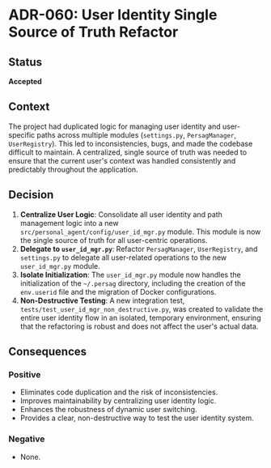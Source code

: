 # ADR-060: User Identity Single Source of Truth Refactor

## Status

**Accepted**

## Context

The project had duplicated logic for managing user identity and user-specific paths across multiple modules (`settings.py`, `PersagManager`, `UserRegistry`). This led to inconsistencies, bugs, and made the codebase difficult to maintain. A centralized, single source of truth was needed to ensure that the current user's context was handled consistently and predictably throughout the application.

## Decision

1.  **Centralize User Logic**: Consolidate all user identity and path management logic into a new `src/personal_agent/config/user_id_mgr.py` module. This module is now the single source of truth for all user-centric operations.
2.  **Delegate to `user_id_mgr.py`**: Refactor `PersagManager`, `UserRegistry`, and `settings.py` to delegate all user-related operations to the new `user_id_mgr.py` module.
3.  **Isolate Initialization**: The `user_id_mgr.py` module now handles the initialization of the `~/.persag` directory, including the creation of the `env.userid` file and the migration of Docker configurations.
4.  **Non-Destructive Testing**: A new integration test, `tests/test_user_id_mgr_non_destructive.py`, was created to validate the entire user identity flow in an isolated, temporary environment, ensuring that the refactoring is robust and does not affect the user's actual data.

## Consequences

### Positive

-   Eliminates code duplication and the risk of inconsistencies.
-   Improves maintainability by centralizing user identity logic.
-   Enhances the robustness of dynamic user switching.
-   Provides a clear, non-destructive way to test the user identity system.

### Negative

-   None.
